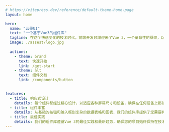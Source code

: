 ```yaml
---
# https://vitepress.dev/reference/default-theme-home-page
layout: home

hero:
  name: "云墨UI"
  text: "一个基于Vue3的组件库"
  tagline: 在这个快速变化的技术时代，前端开发领域迎来了Vue 3，一个革命性的框架，以其卓越的性能和易用性重新定义了现代Web开发。我们自豪地介绍我们的Vue 3组件库——一个专为开发者设计的、功能全面且高度可定制的工具集，旨在帮助您以前所未有的速度和效率构建下一代Web应用。
  image: ./assest/logo.jpg
  
  actions:
    - theme: brand
      text: 快速开始
      link: /get-start
    - theme: alt
      text: 组件文档
      link: /components/button
    

features:
  - title: 响应式设计
    details: 每个组件都经过精心设计，以适应各种屏幕尺寸和设备，确保在任何设备上都能提供一致的用户体验。
  - title: 组件丰富
    details: 从基础的按钮和输入框到复杂的数据表格和图表，我们的组件库提供了您需要构建任何类型Web应用的所有组件。
  - title: 最佳实践
    details: 我们的组件库遵循Vue 3的最佳实践和最新趋势，确保您的项目始终保持在技术前沿。
---
```


